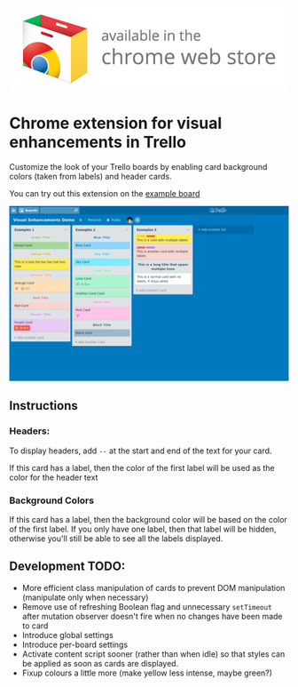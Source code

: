 <p align="center">
  <a href="https://chrome.google.com/webstore/detail/visual-enhancements-for-t/ellpgcibalbljpeklapejdlflnfpiiok"><img src="img/webstore.png" /></a>
</p>

# Chrome extension for visual enhancements in Trello

Customize the look of your Trello boards by enabling card background colors (taken from labels) and header cards.

You can try out this extension on the [example board](https://trello.com/b/S3asr5Or/visual-enhancements-demo)

![Screenshot](img/screenshot.png)

## Instructions

### Headers:

To display headers, add `--` at the start and end of the text for your card.

If this card has a label, then the color of the first label will be used as the
color for the header text

### Background Colors

If this card has a label, then the background color will be based on the color
of the first label. If you only have one label, then that label will be hidden,
otherwise you'll still be able to see all the labels displayed.

## Development TODO:

* More efficient class manipulation of cards to prevent DOM manipulation (manipulate only when necessary)
* Remove use of refreshing Boolean flag and unnecessary `setTimeout` after mutation observer doesn't fire when no changes have been made to card
* Introduce global settings
* Introduce per-board settings
* Activate content script sooner (rather than when idle) so that styles can be applied as soon as cards are displayed.
* Fixup colours a little more (make yellow less intense, maybe green?)

